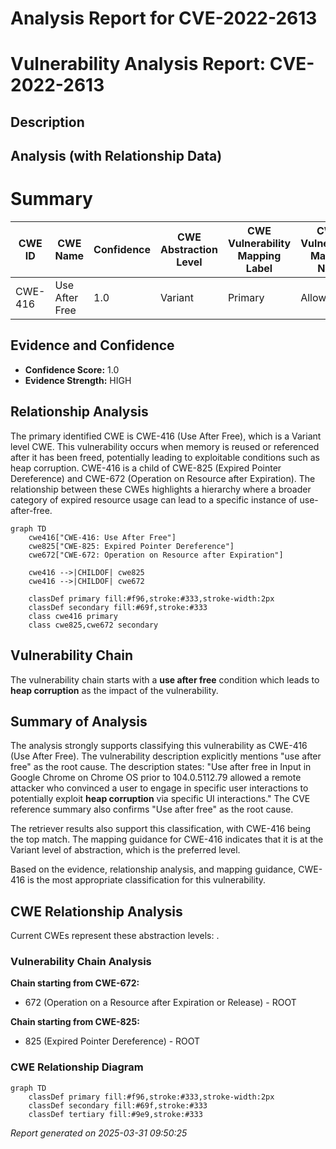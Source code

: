 # Analysis Report for CVE-2022-2613

# Vulnerability Analysis Report: CVE-2022-2613

## Description



## Analysis (with Relationship Data)

# Summary
| CWE ID | CWE Name | Confidence | CWE Abstraction Level | CWE Vulnerability Mapping Label | CWE-Vulnerability Mapping Notes |
|---|---|---|---|---|---|
| CWE-416 | Use After Free | 1.0 | Variant | Primary | Allowed |

## Evidence and Confidence

*   **Confidence Score:** 1.0
*   **Evidence Strength:** HIGH

## Relationship Analysis
The primary identified CWE is CWE-416 (Use After Free), which is a Variant level CWE. This vulnerability occurs when memory is reused or referenced after it has been freed, potentially leading to exploitable conditions such as heap corruption. CWE-416 is a child of CWE-825 (Expired Pointer Dereference) and CWE-672 (Operation on Resource after Expiration). The relationship between these CWEs highlights a hierarchy where a broader category of expired resource usage can lead to a specific instance of use-after-free.

```mermaid
graph TD
    cwe416["CWE-416: Use After Free"]
    cwe825["CWE-825: Expired Pointer Dereference"]
    cwe672["CWE-672: Operation on Resource after Expiration"]
    
    cwe416 -->|CHILDOF| cwe825
    cwe416 -->|CHILDOF| cwe672

    classDef primary fill:#f96,stroke:#333,stroke-width:2px
    classDef secondary fill:#69f,stroke:#333
    class cwe416 primary
    class cwe825,cwe672 secondary
```

## Vulnerability Chain
The vulnerability chain starts with a **use after free** condition which leads to **heap corruption** as the impact of the vulnerability.

## Summary of Analysis
The analysis strongly supports classifying this vulnerability as CWE-416 (Use After Free). The vulnerability description explicitly mentions "use after free" as the root cause. The description states: "Use after free in Input in Google Chrome on Chrome OS prior to 104.0.5112.79 allowed a remote attacker who convinced a user to engage in specific user interactions to potentially exploit **heap corruption** via specific UI interactions." The CVE reference summary also confirms "Use after free" as the root cause.

The retriever results also support this classification, with CWE-416 being the top match. The mapping guidance for CWE-416 indicates that it is at the Variant level of abstraction, which is the preferred level.

Based on the evidence, relationship analysis, and mapping guidance, CWE-416 is the most appropriate classification for this vulnerability.


## CWE Relationship Analysis

Current CWEs represent these abstraction levels: .


### Vulnerability Chain Analysis

**Chain starting from CWE-672:**
- 672 (Operation on a Resource after Expiration or Release) - ROOT


**Chain starting from CWE-825:**
- 825 (Expired Pointer Dereference) - ROOT



### CWE Relationship Diagram

```mermaid
graph TD
    classDef primary fill:#f96,stroke:#333,stroke-width:2px
    classDef secondary fill:#69f,stroke:#333
    classDef tertiary fill:#9e9,stroke:#333
```



*Report generated on 2025-03-31 09:50:25*
